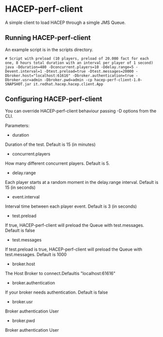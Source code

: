 HACEP-perf-client
=================

A simple client to load HACEP through a simgle JMS Queue.

Running HACEP-perf-client
-------------------------

An example script is in the scripts directory. 

```shell
# Script with preload (10 players, preload of 20.000 fact for each one, 8 hours total duration with an interval per player of 1 second)
java -Dduration=480 -Dconcurrent.players=10 -Ddelay.range=5 -Devent.interval=1 -Dtest.preload=true -Dtest.messages=20000 -Dbroker.host="localhost:61616" -Dbroker.authentication=true -Dbroker.usr=admin -Dbroker.pwd=admin -cp hacep-perf-client-1.0-SNAPSHOT.jar it.redhat.hacep.hacep.client.App
```
Configuring HACEP-perf-client
-----------------------------

You can override HACEP-perf-client behaviour passing -D options from the CLI. 

Parameters:

* duration

Duration of the test. Default is 15 (in minutes) 

* concurrent.players

How many different concurrent players. Default is 5.

* delay.range

Each player starts at a random moment in the delay.range interval. Default is 15 (in seconds)

* event.interval

Interval time between each player event. Default is 3 (in seconds)

* test.preload

If true, HACEP-perf-client will preload the Queue with test.messages. Default is false

* test.messages

If test.preload is true, HACEP-perf-client will preload the Queue with test.messages. Default is 1000

* broker.host

The Host Broker to connect.Defaultis "localhost:61616"
 
* broker.authentication
 
If your broker needs authentication. Default is false

* broker.usr 

Broker authentication User

* broker.pwd 

Broker authentication User